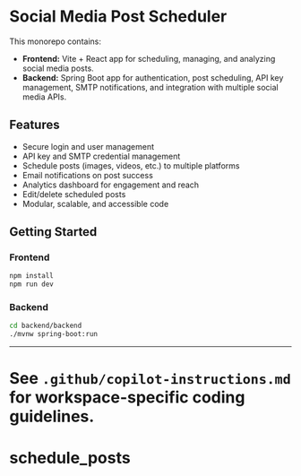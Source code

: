 
# Social Media Post Scheduler

This monorepo contains:
- **Frontend:** Vite + React app for scheduling, managing, and analyzing social media posts.
- **Backend:** Spring Boot app for authentication, post scheduling, API key management, SMTP notifications, and integration with multiple social media APIs.

## Features
- Secure login and user management
- API key and SMTP credential management
- Schedule posts (images, videos, etc.) to multiple platforms
- Email notifications on post success
- Analytics dashboard for engagement and reach
- Edit/delete scheduled posts
- Modular, scalable, and accessible code

## Getting Started

### Frontend
```sh
npm install
npm run dev
```

### Backend
```sh
cd backend/backend
./mvnw spring-boot:run
```

---

See `.github/copilot-instructions.md` for workspace-specific coding guidelines.
=======
# schedule_posts
